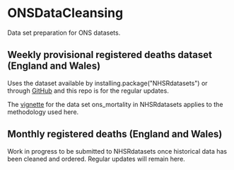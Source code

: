 # ONSDataCleansing
Data set preparation for ONS datasets.

## Weekly provisional registered deaths dataset (England and Wales)
Uses the dataset available by installing.package("NHSRdatasets") or through [GitHub](https://github.com/nhs-r-community/NHSRdatasets) and this repo is for the regular updates. 

The [vignette](https://nhs-r-community.github.io/NHSRdatasets/articles/ons_mortality.html) for the data set ons_mortality in NHSRdatasets applies to the methodology used here.

## Monthly registered deaths (England and Wales)
Work in progress to be submitted to NHSRdatasets once historical data has been cleaned and ordered. Regular updates will remain here.
